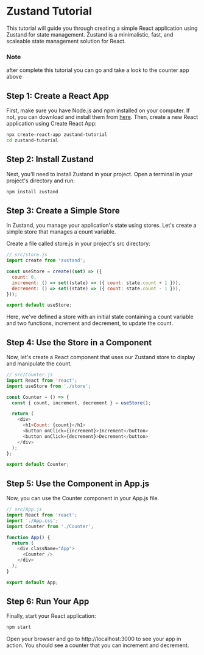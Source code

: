 # Zustand Tutorial

This tutorial will guide you through creating a simple React application using Zustand for state management. Zustand is a minimalistic, fast, and scaleable state management solution for React.

### Note
after complete this tutorial you can go and take a look to the counter app above

## Step 1: Create a React App

First, make sure you have Node.js and npm installed on your computer. If not, you can download and install them from [here](https://nodejs.org/). Then, create a new React application using Create React App:

```bash
npx create-react-app zustand-tutorial
cd zustand-tutorial
```

## Step 2: Install Zustand
Next, you'll need to install Zustand in your project. Open a terminal in your project's directory and run:
```bash
npm install zustand
```

## Step 3: Create a Simple Store
In Zustand, you manage your application's state using stores. Let's create a simple store that manages a count variable.

Create a file called store.js in your project's src directory:
```javascript
// src/store.js
import create from 'zustand';

const useStore = create((set) => ({
  count: 0,
  increment: () => set((state) => ({ count: state.count + 1 })),
  decrement: () => set((state) => ({ count: state.count - 1 })),
}));

export default useStore;

```
Here, we've defined a store with an initial state containing a count variable and two functions, increment and decrement, to update the count.

## Step 4: Use the Store in a Component
Now, let's create a React component that uses our Zustand store to display and manipulate the count.

```javascript
// src/Counter.js
import React from 'react';
import useStore from './store';

const Counter = () => {
  const { count, increment, decrement } = useStore();

  return (
    <div>
      <h1>Count: {count}</h1>
      <button onClick={increment}>Increment</button>
      <button onClick={decrement}>Decrement</button>
    </div>
  );
};

export default Counter;

```

## Step 5: Use the Component in App.js
Now, you can use the Counter component in your App.js file.
```javascript
// src/App.js
import React from 'react';
import './App.css';
import Counter from './Counter';

function App() {
  return (
    <div className="App">
      <Counter />
    </div>
  );
}

export default App;

```

## Step 6: Run Your App
Finally, start your React application:

```bash
npm start
```
Open your browser and go to http://localhost:3000 to see your app in action. You should see a counter that you can increment and decrement.
